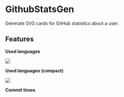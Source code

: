# GithubStatsGen

Generate SVG cards for GitHub statistics about a user.

## Features

**Used languages**

![](http://data.jnigames.com/Generated/languageStats.svg)

**Used languages (compact)**

![](http://data.jnigames.com/Generated/languageStats_Compact.svg)

**Commit times**

